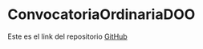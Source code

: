 # ConvocatoriaOrdinariaDOO
Este es el link del repositorio [GitHub](https://github.com/alexlomu/ConvocatoriaOrdinariaDOOO)
